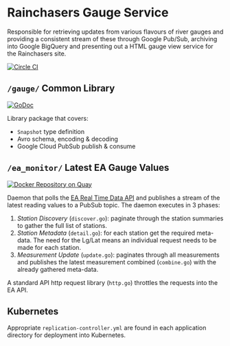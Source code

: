 Rainchasers Gauge Service
=========================

Responsible for retrieving updates from various flavours of river gauges and providing a consistent stream of these through Google Pub/Sub, archiving into Google BigQuery and presenting out a HTML gauge view service for the Rainchasers site.

[![Circle CI](https://circleci.com/gh/rainchasers/com.rainchasers.gauge.svg?style=svg)](https://circleci.com/gh/rainchasers/com.rainchasers.gauge)

`/gauge/` Common Library
------------------------

[![GoDoc](https://godoc.org/github.com/rainchasers/com.rainchasers.gauge/gauge?status.png)](https://godoc.org/github.com/rainchasers/com.rainchasers.gauge/gauge)

Library package that covers:

* `Snapshot` type definition
* Avro schema, encoding & decoding
* Google Cloud PubSub publish & consume

`/ea_monitor/` Latest EA Gauge Values
-------------------------------------

[![Docker Repository on Quay](https://quay.io/repository/rainchasers/ea_monitor/status "Docker Repository on Quay")](https://quay.io/repository/rainchasers/ea_monitor)

Daemon that polls the [EA Real Time Data API](http://environment.data.gov.uk/flood-monitoring/doc/reference) and publishes a stream of the latest reading values to a PubSub topic. The daemon executes in 3 phases:

1. *Station Discovery* (`discover.go`): paginate through the station summaries to gather the full list of stations.  
2. *Station Metadata* (`detail.go`): for each station get the required meta-data. The need for the Lg/Lat means an individual request needs to be made for each station.
3. *Measurement Update* (`update.go`): paginates through all measurements and publishes the latest measurement combined (`combine.go`) with the already gathered meta-data.

A standard API http request library (`http.go`) throttles the requests into the EA API.

Kubernetes
----------

Appropriate `replication-controller.yml` are found in each application directory for deployment into Kubernetes.